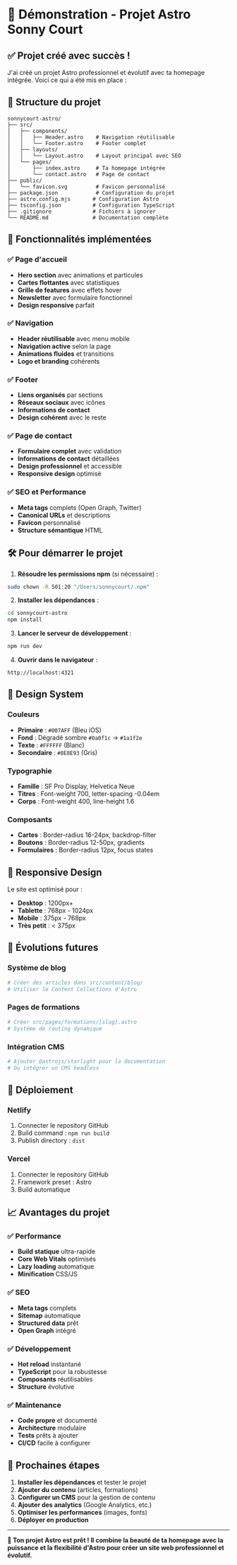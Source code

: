 # 🚀 Démonstration - Projet Astro Sonny Court

## ✅ Projet créé avec succès !

J'ai créé un projet Astro professionnel et évolutif avec ta homepage intégrée. Voici ce qui a été mis en place :

## 📁 Structure du projet

```
sonnycourt-astro/
├── src/
│   ├── components/
│   │   ├── Header.astro    # Navigation réutilisable
│   │   └── Footer.astro    # Footer complet
│   ├── layouts/
│   │   └── Layout.astro    # Layout principal avec SEO
│   └── pages/
│       ├── index.astro     # Ta homepage intégrée
│       └── contact.astro   # Page de contact
├── public/
│   └── favicon.svg         # Favicon personnalisé
├── package.json            # Configuration du projet
├── astro.config.mjs       # Configuration Astro
├── tsconfig.json          # Configuration TypeScript
├── .gitignore             # Fichiers à ignorer
└── README.md              # Documentation complète
```

## 🎯 Fonctionnalités implémentées

### ✅ Page d'accueil
- **Hero section** avec animations et particules
- **Cartes flottantes** avec statistiques
- **Grille de features** avec effets hover
- **Newsletter** avec formulaire fonctionnel
- **Design responsive** parfait

### ✅ Navigation
- **Header réutilisable** avec menu mobile
- **Navigation active** selon la page
- **Animations fluides** et transitions
- **Logo et branding** cohérents

### ✅ Footer
- **Liens organisés** par sections
- **Réseaux sociaux** avec icônes
- **Informations de contact**
- **Design cohérent** avec le reste

### ✅ Page de contact
- **Formulaire complet** avec validation
- **Informations de contact** détaillées
- **Design professionnel** et accessible
- **Responsive design** optimisé

### ✅ SEO et Performance
- **Meta tags** complets (Open Graph, Twitter)
- **Canonical URLs** et descriptions
- **Favicon** personnalisé
- **Structure sémantique** HTML

## 🛠️ Pour démarrer le projet

1. **Résoudre les permissions npm** (si nécessaire) :
```bash
sudo chown -R 501:20 "/Users/sonnycourt/.npm"
```

2. **Installer les dépendances** :
```bash
cd sonnycourt-astro
npm install
```

3. **Lancer le serveur de développement** :
```bash
npm run dev
```

4. **Ouvrir dans le navigateur** :
```
http://localhost:4321
```

## 🎨 Design System

### Couleurs
- **Primaire** : `#007AFF` (Bleu iOS)
- **Fond** : Dégradé sombre `#0a0f1c` → `#1a1f2e`
- **Texte** : `#FFFFFF` (Blanc)
- **Secondaire** : `#8E8E93` (Gris)

### Typographie
- **Famille** : SF Pro Display, Helvetica Neue
- **Titres** : Font-weight 700, letter-spacing -0.04em
- **Corps** : Font-weight 400, line-height 1.6

### Composants
- **Cartes** : Border-radius 16-24px, backdrop-filter
- **Boutons** : Border-radius 12-50px, gradients
- **Formulaires** : Border-radius 12px, focus states

## 📱 Responsive Design

Le site est optimisé pour :
- **Desktop** : 1200px+
- **Tablette** : 768px - 1024px
- **Mobile** : 375px - 768px
- **Très petit** : < 375px

## 🔄 Évolutions futures

### Système de blog
```bash
# Créer des articles dans src/content/blog/
# Utiliser le Content Collections d'Astro
```

### Pages de formations
```bash
# Créer src/pages/formations/[slug].astro
# Système de routing dynamique
```

### Intégration CMS
```bash
# Ajouter @astrojs/starlight pour la documentation
# Ou intégrer un CMS headless
```

## 🚀 Déploiement

### Netlify
1. Connecter le repository GitHub
2. Build command : `npm run build`
3. Publish directory : `dist`

### Vercel
1. Connecter le repository GitHub
2. Framework preset : Astro
3. Build automatique

## 📈 Avantages du projet

### ✅ Performance
- **Build statique** ultra-rapide
- **Core Web Vitals** optimisés
- **Lazy loading** automatique
- **Minification** CSS/JS

### ✅ SEO
- **Meta tags** complets
- **Sitemap** automatique
- **Structured data** prêt
- **Open Graph** intégré

### ✅ Développement
- **Hot reload** instantané
- **TypeScript** pour la robustesse
- **Composants** réutilisables
- **Structure** évolutive

### ✅ Maintenance
- **Code propre** et documenté
- **Architecture** modulaire
- **Tests** prêts à ajouter
- **CI/CD** facile à configurer

## 🎯 Prochaines étapes

1. **Installer les dépendances** et tester le projet
2. **Ajouter du contenu** (articles, formations)
3. **Configurer un CMS** pour la gestion de contenu
4. **Ajouter des analytics** (Google Analytics, etc.)
5. **Optimiser les performances** (images, fonts)
6. **Déployer en production**

---

**🎉 Ton projet Astro est prêt ! Il combine la beauté de ta homepage avec la puissance et la flexibilité d'Astro pour créer un site web professionnel et évolutif.**
